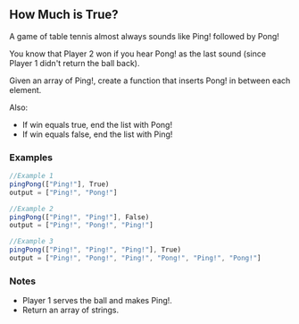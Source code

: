 ## How Much is True?

A game of table tennis almost always sounds like Ping! followed by Pong!

You know that Player 2 won if you hear Pong! as the last sound (since Player 1 didn't return the ball back).

Given an array of Ping!, create a function that inserts Pong! in between each element.

Also:

- If win equals true, end the list with Pong!
- If win equals false, end the list with Ping!

### Examples

~~~ javascript
//Example 1
pingPong(["Ping!"], True)
output = ["Ping!", "Pong!"]

//Example 2
pingPong(["Ping!", "Ping!"], False)
output = ["Ping!", "Pong!", "Ping!"]

//Example 3
pingPong(["Ping!", "Ping!", "Ping!"], True)
output = ["Ping!", "Pong!", "Ping!", "Pong!", "Ping!", "Pong!"]
~~~ 

### Notes

- Player 1 serves the ball and makes Ping!.
- Return an array of strings.